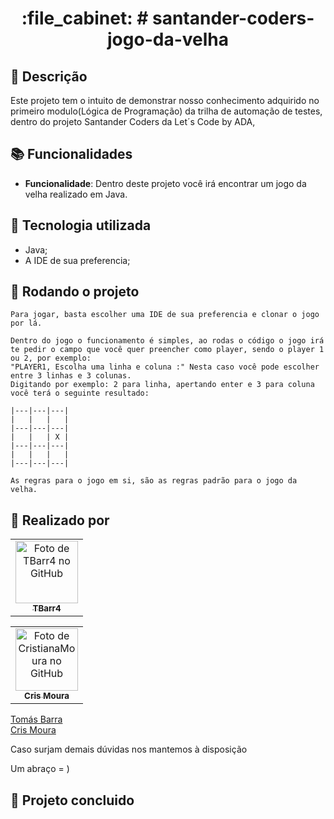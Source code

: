 
<h1 align="center">:file_cabinet: # santander-coders-jogo-da-velha</h1>

## :memo: Descrição
Este projeto tem o intuito de demonstrar nosso conhecimento adquirido no primeiro modulo(Lógica de Programação) da trilha de automação de testes, dentro do projeto Santander Coders da Let´s Code by ADA, 

## :books: Funcionalidades
* <b>Funcionalidade</b>: Dentro deste projeto você irá encontrar um jogo da velha realizado em Java.

## :wrench: Tecnologia utilizada
* Java;
* A IDE de sua preferencia;

## :rocket: Rodando o projeto
```
Para jogar, basta escolher uma IDE de sua preferencia e clonar o jogo por lá.

Dentro do jogo o funcionamento é simples, ao rodas o código o jogo irá te pedir o campo que você quer preencher como player, sendo o player 1 ou 2, por exemplo:
"PLAYER1, Escolha uma linha e coluna :" Nesta caso você pode escolher entre 3 linhas e 3 colunas. 
Digitando por exemplo: 2 para linha, apertando enter e 3 para coluna você terá o seguinte resultado:

|---|---|---|
|   |   |   |
|---|---|---|
|   |   | X |
|---|---|---|
|   |   |   |
|---|---|---|

As regras para o jogo em si, são as regras padrão para o jogo da velha.
```

## :handshake: Realizado por

<table>
  <tr>
    <td align="center">
      <a href="https://github.com/TBarr4">
        <img src="https://avatars.githubusercontent.com/u/106219774?v=4" width="100px;" alt="Foto de TBarr4 no GitHub"/><br>
        <sub>
          <b>TBarr4</b>
        </sub>
      </a>
    </td>
  </tr>
</table>

<table>
  <tr>
    <td align="center">
      <a href="https://github.com/CristianaMoura">
        <img src="https://avatars.githubusercontent.com/u/41807239?v=4" width="100px;" alt="Foto de CristianaMoura no GitHub"/><br>
        <sub>
          <b>Cris Moura</b>
        </sub>
      </a>
    </td>
  </tr>
</table>
<div class="badge-base LI-profile-badge" data-locale="pt_BR" data-size="large" data-theme="dark" data-type="HORIZONTAL" data-vanity="tomas-barra" data-version="v1"><a class="badge-base__link LI-simple-link" href="https://br.linkedin.com/in/tomas-barra?trk=profile-badge">Tomás Barra</a></div>
<div class="badge-base LI-profile-badge" data-locale="pt_BR" data-size="large" data-theme="dark" data-type="HORIZONTAL" data-vanity="cristianamoura" data-version="v1"><a class="badge-base__link LI-simple-link" href="https://br.linkedin.com/in/cristianamoura?trk=profile-badge">Cris Moura</a></div>
              
Caso surjam demais dúvidas nos mantemos à disposição

Um abraço = )
## :dart: Projeto concluido 
              
